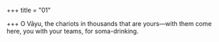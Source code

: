 +++
title = "01"

+++
O Vāyu, the chariots in thousands that are yours—with them come here, you with your teams, for soma-drinking.